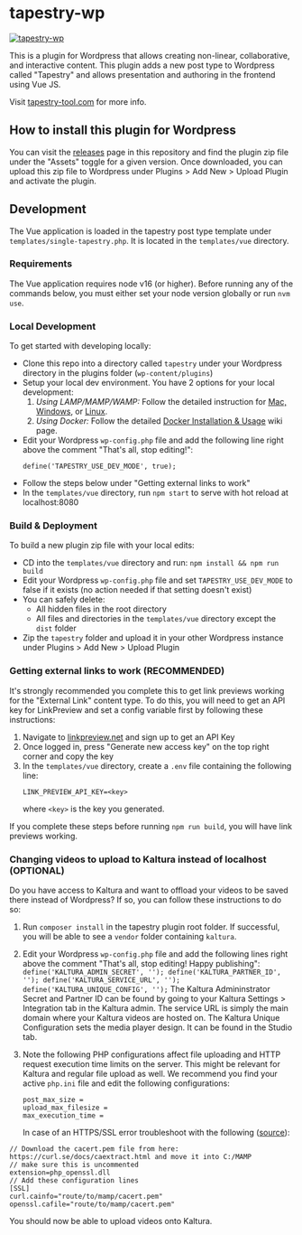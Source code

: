 # tapestry-wp

[![tapestry-wp](https://img.shields.io/endpoint?url=https://dashboard.cypress.io/badge/simple/h3nrkv/master&style=flat&logo=cypress)](https://dashboard.cypress.io/projects/h3nrkv/runs)

This is a plugin for Wordpress that allows creating non-linear, collaborative, and interactive content. This plugin adds a new post type to Wordpress called "Tapestry" and allows presentation and authoring in the frontend using Vue JS.

Visit [tapestry-tool.com](https://www.tapestry-tool.com) for more info.

## How to install this plugin for Wordpress

You can visit the [releases](https://github.com/tapestry-tool/tapestry-wp/releases) page in this repository and find the plugin zip file under the "Assets" toggle for a given version. Once downloaded, you can upload this zip file to Wordpress under Plugins > Add New > Upload Plugin and activate the plugin.

## Development

The Vue application is loaded in the tapestry post type template under `templates/single-tapestry.php`. It is located in the `templates/vue` directory.

### Requirements

The Vue application requires node v16 (or higher). Before running any of the commands below, you must either set your node version globally or run `nvm use`.

### Local Development

To get started with developing locally:

- Clone this repo into a directory called `tapestry` under your Wordpress directory in the plugins folder (`wp-content/plugins`)
- Setup your local dev environment. You have 2 options for your local development:
  1. _Using LAMP/MAMP/WAMP:_ Follow the detailed instruction for [Mac, Windows](https://github.com/tapestry-tool/tapestry-wp/wiki/Local-Dev-with-MAMP-or-WAMP), or [Linux](https://github.com/tapestry-tool/tapestry-wp/wiki/Local-Dev-with-LAMP-setup).
  2. _Using Docker:_ Follow the detailed [Docker Installation & Usage](https://github.com/tapestry-tool/tapestry-wp/wiki/Docker-Installation-&-Usage) wiki page.
- Edit your Wordpress `wp-config.php` file and add the following line right above the comment "That's all, stop editing!":
  ```
  define('TAPESTRY_USE_DEV_MODE', true);
  ```
- Follow the steps below under "Getting external links to work"
- In the `templates/vue` directory, run `npm start` to serve with hot reload at localhost:8080

### Build & Deployment

To build a new plugin zip file with your local edits:

- CD into the `templates/vue` directory and run: `npm install && npm run build`
- Edit your Wordpress `wp-config.php` file and set `TAPESTRY_USE_DEV_MODE` to false if it exists (no action needed if that setting doesn't exist)
- You can safely delete:
  - All hidden files in the root directory
  - All files and directories in the `templates/vue` directory except the `dist` folder
- Zip the `tapestry` folder and upload it in your other Wordpress instance under Plugins > Add New > Upload Plugin

### Getting external links to work (RECOMMENDED)

It's strongly recommended you complete this to get link previews working for the "External Link" content type. To do this, you will need to get an API key for LinkPreview and set a config variable first by following these instructions:

1. Navigate to [linkpreview.net](https://www.linkpreview.net/) and sign up to get an API Key
2. Once logged in, press "Generate new access key" on the top right corner and copy the key
3. In the `templates/vue` directory, create a `.env` file containing the following line:
   ```
   LINK_PREVIEW_API_KEY=<key>
   ```
   where `<key>` is the key you generated.

If you complete these steps before running `npm run build`, you will have link previews working.

### Changing videos to upload to Kaltura instead of localhost (OPTIONAL)

Do you have access to Kaltura and want to offload your videos to be saved there instead of Wordpress? If so, you can follow these instructions to do so:

1. Run `composer install` in the tapestry plugin root folder. If successful, you will be able to see a `vendor` folder containing `kaltura`.

2. Edit your Wordpress `wp-config.php` file and add the following lines right above the comment "That's all, stop editing! Happy publishing":
   ` define('KALTURA_ADMIN_SECRET', ''); define('KALTURA_PARTNER_ID', ''); define('KALTURA_SERVICE_URL', ''); define('KALTURA_UNIQUE_CONFIG', ''); `
   The Kaltura Admininstrator Secret and Partner ID can be found by going to your Kaltura Settings > Integration tab in the Kaltura admin. The service URL is simply the main domain where your Kaltura videos are hosted on. The Kaltura Unique Configuration sets the media player design. It can be found in the Studio tab.

3. Note the following PHP configurations affect file uploading and HTTP request execution time limits on the server. This might be relevant for Kaltura and regular file upload as well. We recommend you find your active `php.ini` file and edit the following configurations:
   ```
   post_max_size =
   upload_max_filesize =
   max_execution_time =
   ```
   In case of an HTTPS/SSL error troubleshoot with the following ([source](https://stackoverflow.com/questions/28858351/php-ssl-certificate-error-unable-to-get-local-issuer-certificate)):

```
// Download the cacert.pem file from here: https://curl.se/docs/caextract.html and move it into C:/MAMP
// make sure this is uncommented
extension=php_openssl.dll
// Add these configuration lines
[SSL]
curl.cainfo="route/to/mamp/cacert.pem"
openssl.cafile="route/to/mamp/cacert.pem"
```

You should now be able to upload videos onto Kaltura.

